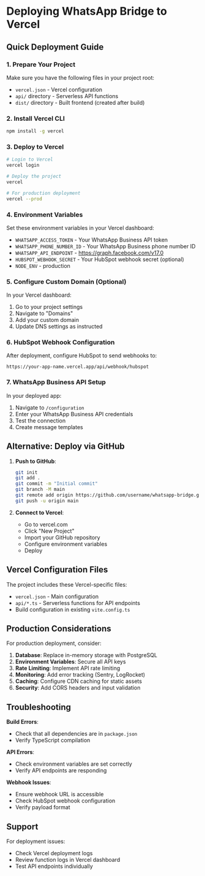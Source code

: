 # Deploying WhatsApp Bridge to Vercel

## Quick Deployment Guide

### 1. Prepare Your Project

Make sure you have the following files in your project root:
- `vercel.json` - Vercel configuration
- `api/` directory - Serverless API functions
- `dist/` directory - Built frontend (created after build)

### 2. Install Vercel CLI

```bash
npm install -g vercel
```

### 3. Deploy to Vercel

```bash
# Login to Vercel
vercel login

# Deploy the project
vercel

# For production deployment
vercel --prod
```

### 4. Environment Variables

Set these environment variables in your Vercel dashboard:

- `WHATSAPP_ACCESS_TOKEN` - Your WhatsApp Business API token
- `WHATSAPP_PHONE_NUMBER_ID` - Your WhatsApp Business phone number ID
- `WHATSAPP_API_ENDPOINT` - https://graph.facebook.com/v17.0
- `HUBSPOT_WEBHOOK_SECRET` - Your HubSpot webhook secret (optional)
- `NODE_ENV` - production

### 5. Configure Custom Domain (Optional)

In your Vercel dashboard:
1. Go to your project settings
2. Navigate to "Domains"
3. Add your custom domain
4. Update DNS settings as instructed

### 6. HubSpot Webhook Configuration

After deployment, configure HubSpot to send webhooks to:
```
https://your-app-name.vercel.app/api/webhook/hubspot
```

### 7. WhatsApp Business API Setup

In your deployed app:
1. Navigate to `/configuration`
2. Enter your WhatsApp Business API credentials
3. Test the connection
4. Create message templates

## Alternative: Deploy via GitHub

1. **Push to GitHub**:
   ```bash
   git init
   git add .
   git commit -m "Initial commit"
   git branch -M main
   git remote add origin https://github.com/username/whatsapp-bridge.git
   git push -u origin main
   ```

2. **Connect to Vercel**:
   - Go to vercel.com
   - Click "New Project"
   - Import your GitHub repository
   - Configure environment variables
   - Deploy

## Vercel Configuration Files

The project includes these Vercel-specific files:

- `vercel.json` - Main configuration
- `api/*.ts` - Serverless functions for API endpoints
- Build configuration in existing `vite.config.ts`

## Production Considerations

For production deployment, consider:

1. **Database**: Replace in-memory storage with PostgreSQL
2. **Environment Variables**: Secure all API keys
3. **Rate Limiting**: Implement API rate limiting
4. **Monitoring**: Add error tracking (Sentry, LogRocket)
5. **Caching**: Configure CDN caching for static assets
6. **Security**: Add CORS headers and input validation

## Troubleshooting

**Build Errors**: 
- Check that all dependencies are in `package.json`
- Verify TypeScript compilation

**API Errors**:
- Check environment variables are set correctly
- Verify API endpoints are responding

**Webhook Issues**:
- Ensure webhook URL is accessible
- Check HubSpot webhook configuration
- Verify payload format

## Support

For deployment issues:
- Check Vercel deployment logs
- Review function logs in Vercel dashboard
- Test API endpoints individually